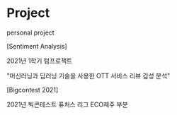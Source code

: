 # Project
personal project

[Sentiment Analysis]

2021년 1학기 텀프로젝트

"머신러닝과 딥러닝 기술을 사용한 OTT 서비스 리뷰 감성 분석"


[Bigcontest 2021]

2021년 빅콘테스트 퓨처스 리그 ECO제주 부분
